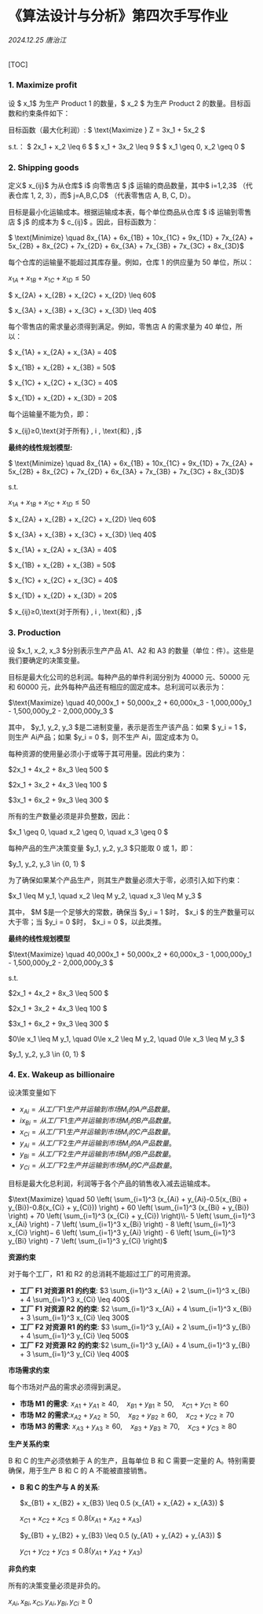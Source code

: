 # 《算法设计与分析》第四次手写作业

###### 2024.12.25 唐治江

[TOC]

### 1. Maximize profit

设 $ x_1$  为生产 Product 1 的数量，$ x_2 $  为生产 Product 2 的数量。目标函数和约束条件如下：

目标函数（最大化利润）:
$  \text{Maximize } Z = 3x_1 + 5x_2 $ 

s.t.：
$ 2x_1 + x_2 \leq 6 $ 
$  x_1 + 3x_2 \leq 9 $ 
$  x_1 \geq 0, x_2 \geq 0 $ 



### 2. Shipping goods

定义$ x_{ij}$  为从仓库$  i$  向零售店 $ j$  运输的商品数量，其中$  i=1,2,3$ （代表仓库 1, 2, 3），而$  j=A,B,C,D$ （代表零售店 A, B, C, D）。

目标是最小化运输成本。根据运输成本表，每个单位商品从仓库 $ i$  运输到零售店 $ j$  的成本为 $ c_{ij}$ 。因此，目标函数为：

$ \text{Minimize} \quad 8x_{1A} + 6x_{1B} + 10x_{1C} + 9x_{1D} + 7x_{2A} + 5x_{2B} + 8x_{2C} + 7x_{2D} + 6x_{3A} + 7x_{3B} + 7x_{3C} + 8x_{3D}$ 

每个仓库的运输量不能超过其库存量。例如，仓库 1 的供应量为 50 单位，所以：

$x_{1A} + x_{1B} + x_{1C} + x_{1D} \leq 50$ 

$ x_{2A} + x_{2B} + x_{2C} + x_{2D} \leq 60$ 

$ x_{3A} + x_{3B} + x_{3C} + x_{3D} \leq 40$ 

每个零售店的需求量必须得到满足。例如，零售店 A 的需求量为 40 单位，所以：

$ x_{1A} + x_{2A} + x_{3A} = 40$ 

$ x_{1B} + x_{2B} + x_{3B} = 50$ 

$ x_{1C} + x_{2C} + x_{3C} = 40$ 

$ x_{1D} + x_{2D} + x_{3D} = 20$ 

每个运输量不能为负，即：

$ x_{ij}≥0,\text{对于所有} \, i \, \text{和} \, j$ 

**最终的线性规划模型:**

$ \text{Minimize} \quad 8x_{1A} + 6x_{1B} + 10x_{1C} + 9x_{1D} + 7x_{2A} + 5x_{2B} + 8x_{2C} + 7x_{2D} + 6x_{3A} + 7x_{3B} + 7x_{3C} + 8x_{3D}$ 

s.t.

$x_{1A} + x_{1B} + x_{1C} + x_{1D} \leq 50$ 

$ x_{2A} + x_{2B} + x_{2C} + x_{2D} \leq 60$ 

$ x_{3A} + x_{3B} + x_{3C} + x_{3D} \leq 40$ 

$ x_{1A} + x_{2A} + x_{3A} = 40$ 

$ x_{1B} + x_{2B} + x_{3B} = 50$ 

$ x_{1C} + x_{2C} + x_{3C} = 40$ 

$ x_{1D} + x_{2D} + x_{3D} = 20$ 

$ x_{ij}≥0,\text{对于所有} \, i \, \text{和} \, j$ 



### 3. Production

设 $x_1, x_2, x_3  $分别表示生产产品 A1、A2 和 A3 的数量（单位：件）。这些是我们要确定的决策变量。

目标是最大化公司的总利润。每种产品的单件利润分别为 40000 元、50000 元和 60000 元，此外每种产品还有相应的固定成本。总利润可以表示为：

 $\text{Maximize} \quad  40,000x_1 + 50,000x_2 + 60,000x_3 - 1,000,000y_1 - 1,500,000y_2 - 2,000,000y_3 $

其中， $y_1, y_2, y_3  $是二进制变量，表示是否生产该产品：如果  $ y_i = 1 $，则生产 Ai产品；如果  $y_i = 0 $，则不生产 Ai，固定成本为 0。

每种资源的使用量必须小于或等于其可用量。因此约束为：

 $2x_1 + 4x_2 + 8x_3 \leq 500 $

 $2x_1 + 3x_2 + 4x_3 \leq 100 $

 $3x_1 + 6x_2 + 9x_3 \leq 300 $

所有的生产数量必须是非负整数，因此：

  $x_1 \geq 0, \quad x_2 \geq 0, \quad x_3 \geq 0 $

每种产品的生产决策变量  $y_1, y_2, y_3  $只能取 0 或 1，即：

 $y_1, y_2, y_3 \in \{0, 1\} $

为了确保如果某个产品生产，则其生产数量必须大于零，必须引入如下约束：

 $x_1 \leq M y_1, \quad x_2 \leq M y_2, \quad x_3 \leq M y_3 $

其中， $M $是一个足够大的常数，确保当  $y_i = 1  $时， $x_i $ 的生产数量可以大于零；当  $y_i = 0  $时， $x_i = 0 $，以此类推。

**最终的线性规划模型**

 $\text{Maximize} \quad  40,000x_1 + 50,000x_2 + 60,000x_3 - 1,000,000y_1 - 1,500,000y_2 - 2,000,000y_3 $

s.t.

 $2x_1 + 4x_2 + 8x_3 \leq 500 $

 $2x_1 + 3x_2 + 4x_3 \leq 100 $

 $3x_1 + 6x_2 + 9x_3 \leq 300 $

 $0\le x_1 \leq M y_1, \quad 0\le x_2 \leq M y_2, \quad 0\le x_3 \leq M y_3 $

 $y_1, y_2, y_3 \in \{0, 1\} $



### 4. Ex. Wakeup as billionaire

设决策变量如下

- $x_{Ai} = 从工厂 F1 生产并运输到市场 M_i 的 A 产品数量。$
- $ix_{Bi} = 从工厂 F1 生产并运输到市场 M_i 的 B 产品数量。$
- $x_{Ci} = 从工厂 F1 生产并运输到市场 M_i 的 C 产品数量。$
- $y_{Ai} = 从工厂 F2 生产并运输到市场 M_i 的 A 产品数量。$
- $y_{Bi} = 从工厂 F2 生产并运输到市场 M_i 的 B 产品数量。$
- $y_{Ci} = 从工厂 F2 生产并运输到市场 M_i 的 C 产品数量。$

目标是最大化总利润，利润等于各个产品的销售收入减去运输成本。

$\text{Maximize} \quad 50 \left( \sum_{i=1}^3 (x_{Ai} + y_{Ai}-0.5(x_{Bi} + y_{Bi})-0.8(x_{Ci} + y_{Ci})) \right) + 60 \left( \sum_{i=1}^3 (x_{Bi} + y_{Bi}) \right) + 70 \left( \sum_{i=1}^3 (x_{Ci} + y_{Ci}) \right)\\- 5 \left( \sum_{i=1}^3 x_{Ai} \right) - 7 \left( \sum_{i=1}^3 x_{Bi} \right) - 8 \left( \sum_{i=1}^3 x_{Ci} \right)− 6 \left( \sum_{i=1}^3 y_{Ai} \right) - 6 \left( \sum_{i=1}^3 y_{Bi} \right) - 7 \left( \sum_{i=1}^3 y_{Ci} \right)$

**资源约束**

对于每个工厂，R1 和 R2 的总消耗不能超过工厂的可用资源。

- **工厂 F1 对资源 R1 的约束**: $3 \sum_{i=1}^3 x_{Ai} + 2 \sum_{i=1}^3 x_{Bi} + 4 \sum_{i=1}^3 x_{Ci} \leq 400$
- **工厂 F1 对资源 R2 的约束**: $2 \sum_{i=1}^3 x_{Ai} + 4 \sum_{i=1}^3 x_{Bi} + 3 \sum_{i=1}^3 x_{Ci} \leq 300$
- **工厂 F2 对资源 R1 的约束**: $3 \sum_{i=1}^3 y_{Ai} + 2 \sum_{i=1}^3 y_{Bi} + 4 \sum_{i=1}^3 y_{Ci} \leq 500$
- **工厂 F2 对资源 R2 的约束**:$2 \sum_{i=1}^3 y_{Ai} + 4 \sum_{i=1}^3 y_{Bi} + 3 \sum_{i=1}^3 y_{Ci} \leq 400$

**市场需求约束**

每个市场对产品的需求必须得到满足。

- **市场 M1 的需求**: $x_{A1} + y_{A1} \geq 40, \quad x_{B1} + y_{B1} \geq 50, \quad x_{C1} + y_{C1} \geq 60$
- **市场 M2 的需求**:$x_{A2} + y_{A2} \geq 50, \quad x_{B2} + y_{B2} \geq 60, \quad x_{C2} + y_{C2} \geq 70$
- **市场 M3 的需求**: $x_{A3} + y_{A3} \geq 60, \quad x_{B3} + y_{B3} \geq 70, \quad x_{C3} + y_{C3} \geq 80$

**生产关系约束**

B 和 C 的生产必须依赖于 A 的生产，且每单位 B 和 C 需要一定量的 A。特别需要确保，用于生产 B 和 C 的 A 不能被直接销售。

- **B 和 C 的生产与 A 的关系**: 

  $x_{B1} + x_{B2} + x_{B3} \leq 0.5 (x_{A1} + x_{A2} + x_{A3}) $

  $x_{C1} + x_{C2} + x_{C3} \leq 0.8 (x_{A1} + x_{A2} + x_{A3})$ 

  $y_{B1} + y_{B2} + y_{B3} \leq 0.5 (y_{A1} + y_{A2} + y_{A3}) $

  $y_{C1} + y_{C2} + y_{C3} \leq 0.8 (y_{A1} + y_{A2} + y_{A3})$

**非负约束**

所有的决策变量必须是非负的。

$x_{Ai}, x_{Bi}, x_{Ci}, y_{Ai}, y_{Bi}, y_{Ci} \geq 0$
